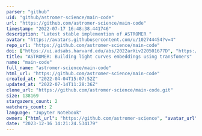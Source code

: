 ```yaml
---
parser: "github"
uid: "github/astromer-science/main-code"
url: "https://github.com/astromer-science/main-code"
timestamp: "2022-07-17 16:48:38.441746"
description: "Latest stable implemention of ASTROMER "
avatar: "https://avatars.githubusercontent.com/u/102744454?v=4"
repo_url: "https://github.com/astromer-science/main-code"
doi: ["https://ui.adsabs.harvard.edu/abs/2022arXiv220501677D", "https://ui.adsabs.harvard.edu/abs/2022ascl.soft05020D/abstract"]
title: "ASTROMER: Building light curves embeddings using transfomers"
name: "main-code"
full_name: "astromer-science/main-code"
html_url: "https://github.com/astromer-science/main-code"
created_at: "2022-04-04T15:07:52Z"
updated_at: "2022-07-14T11:28:36Z"
clone_url: "https://github.com/astromer-science/main-code.git"
size: 138169
stargazers_count: 2
watchers_count: 2
language: "Jupyter Notebook"
owner: {"html_url": "https://github.com/astromer-science", "avatar_url": "https://avatars.githubusercontent.com/u/102744454?v=4", "login": "astromer-science", "type": "Organization"}
date: "2023-12-16 14:21:24.534179"
---
```

